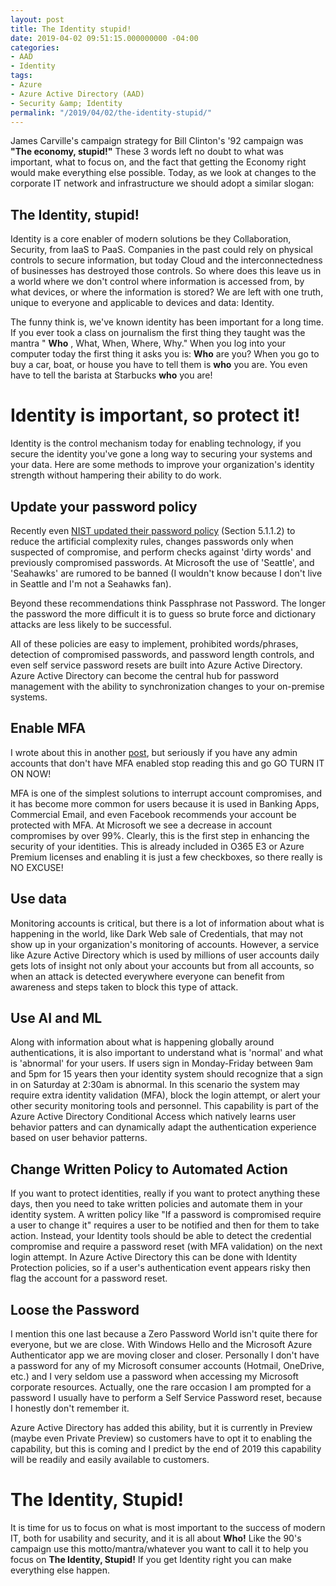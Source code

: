 ```yaml
---
layout: post
title: The Identity stupid!
date: 2019-04-02 09:51:15.000000000 -04:00
categories:
- AAD
- Identity
tags: 
- Azure
- Azure Active Directory (AAD)
- Security &amp; Identity
permalink: "/2019/04/02/the-identity-stupid/"
---
```

James Carville's campaign strategy for Bill Clinton's '92 campaign was **"The economy, stupid!"** These 3 words left no doubt to what was important, what to focus on, and the fact that getting the Economy right would make everything else possible. Today, as we look at changes to the corporate IT network and infrastructure we should adopt a similar slogan:

## The Identity, stupid!

Identity is a core enabler of modern solutions be they Collaboration, Security, from IaaS to PaaS. Companies in the past could rely on physical controls to secure information, but today Cloud and the interconnectedness of businesses has destroyed those controls. So where does this leave us in a world where we don't control where information is accessed from, by what devices, or where the information is stored? We are left with one truth, unique to everyone and applicable to devices and data: Identity.

The funny think is, we've known identity has been important for a long time. If you ever took a class on journalism the first thing they taught was the mantra " **Who** , What, When, Where, Why." When you log into your computer today the first thing it asks you is: **Who** are you? When you go to buy a car, boat, or house you have to tell them is **who** you are. You even have to tell the barista at Starbucks **who** you are!

# Identity is important, so protect it!

Identity is the control mechanism today for enabling technology, if you secure the identity you've gone a long way to securing your systems and your data. Here are some methods to improve your organization's identity strength without hampering their ability to do work.

## Update your password policy

Recently even [NIST updated their password policy](https://pages.nist.gov/800-63-3/sp800-63b.html) (Section 5.1.1.2) to reduce the artificial complexity rules, changes passwords only when suspected of compromise, and perform checks against 'dirty words' and previously compromised passwords. At Microsoft the use of 'Seattle', and 'Seahawks' are rumored to be banned (I wouldn't know because I don't live in Seattle and I'm not a Seahawks fan).

Beyond these recommendations think Passphrase not Password. The longer the password the more difficult it is to guess so brute force and dictionary attacks are less likely to be successful.

All of these policies are easy to implement, prohibited words/phrases, detection of compromised passwords, and password length controls, and even self service password resets are built into Azure Active Directory. Azure Active Directory can become the central hub for password management with the ability to synchronization changes to your on-premise systems.

## Enable MFA

I wrote about this in another [post](https://davidmcwee.com/2018/12/04/o365-mfa-vs-azure-ad-mfa/), but seriously if you have any admin accounts that don't have MFA enabled stop reading this and go GO TURN IT ON NOW!

MFA is one of the simplest solutions to interrupt account compromises, and it has become more common for users because it is used in Banking Apps, Commercial Email, and even Facebook recommends your account be protected with MFA. At Microsoft we see a decrease in account compromises by over 99%. Clearly, this is the first step in enhancing the security of your identities. This is already included in O365 E3 or Azure Premium licenses and enabling it is just a few checkboxes, so there really is NO EXCUSE!

## Use data

Monitoring accounts is critical, but there is a lot of information about what is happening in the world, like Dark Web sale of Credentials, that may not show up in your organization's monitoring of accounts. However, a service like Azure Active Directory which is used by millions of user accounts daily gets lots of insight not only about your accounts but from all accounts, so when an attack is detected everywhere everyone can benefit from awareness and steps taken to block this type of attack.

## Use AI and ML

Along with information about what is happening globally around authentications, it is also important to understand what is 'normal' and what is 'abnormal' for your users. If users sign in Monday-Friday between 9am and 5pm for 15 years then your identity system should recognize that a sign in on Saturday at 2:30am is abnormal. In this scenario the system may require extra identity validation (MFA), block the login attempt, or alert your other security monitoring tools and personnel. This capability is part of the Azure Active Directory Conditional Access which natively learns user behavior patters and can dynamically adapt the authentication experience based on user behavior patterns.

## Change Written Policy to Automated Action

If you want to protect identities, really if you want to protect anything these days, then you need to take written policies and automate them in your identity system. A written policy like "If a password is compromised require a user to change it" requires a user to be notified and then for them to take action. Instead, your Identity tools should be able to detect the credential compromise and require a password reset (with MFA validation) on the next login attempt. In Azure Active Directory this can be done with Identity Protection policies, so if a user's authentication event appears risky then flag the account for a password reset.

## Loose the Password

I mention this one last because a Zero Password World isn't quite there for everyone, but we are close. With Windows Hello and the Microsoft Azure Authenticator app we are moving closer and closer. Personally I don't have a password for any of my Microsoft consumer accounts (Hotmail, OneDrive, etc.) and I very seldom use a password when accessing my Microsoft corporate resources. Actually, one the rare occasion I am prompted for a password I usually have to perform a Self Service Password reset, because I honestly don't remember it.

Azure Active Directory has added this ability, but it is currently in Preview (maybe even Private Preview) so customers have to opt it to enabling the capability, but this is coming and I predict by the end of 2019 this capability will be readily and easily available to customers.

# The Identity, Stupid!

It is time for us to focus on what is most important to the success of modern IT, both for usability and security, and it is all about **Who!**  Like the 90's campaign use this motto/mantra/whatever you want to call it to help you focus on **The Identity, Stupid!**  If you get Identity right you can make everything else happen.

